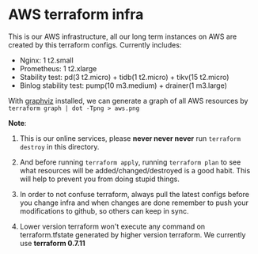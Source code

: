 # AWS terraform infra

This is our AWS infrastructure, all our long term instances on AWS are created by this terraform configs. Currently includes:

* Nginx: 1 t2.small
* Prometheus: 1 t2.xlarge
* Stability test: pd(3 t2.micro) + tidb(1 t2.micro) + tikv(15 t2.micro)
* Binlog stability test: pump(10 m3.medium) + drainer(1 m3.large)

With [graphviz](http://www.graphviz.org) installed, we can generate a graph of all AWS resources by `terraform graph | dot -Tpng > aws.png`


**Note**:

1. This is our online services, please **never never never** run `terraform destroy` in this directory.

2. And before running `terraform apply`, running `terraform plan` to see what resources will be added/changed/destroyed is a good habit. This will help to prevent you from doing stupid things.

3. In order to not confuse terraform, always pull the latest configs before you change infra and when changes are done remember to push your modifications to github, so others can keep in sync.

4. Lower version terraform won't execute any command on terraform.tfstate generated by higher version terraform. We currently use **terraform 0.7.11**
